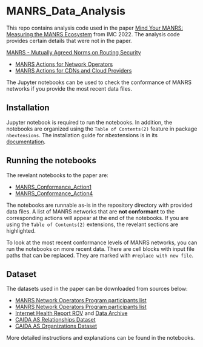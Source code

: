 # MANRS_Data_Analysis

This repo contains analysis code used in the paper [Mind Your MANRS: Measuring the MANRS Ecosystem](https://www.caida.org/catalog/papers/2022_mind_your_manrs/mind_your_manrs.pdf) from IMC 2022. The analysis code provides certain details that were not in the paper.

[MANRS - Mutually Agreed Norms on Routing Security](https://www.manrs.org/)
- [MANRS Actions for Network Operators](https://www.manrs.org/netops/network-operator-actions/)
- [MANRS Actions for CDNs and Cloud Providers](https://www.manrs.org/cdn-cloud-providers/actions/)

The Jupyter notebooks can be used to check the conformance of MANRS networks if you provide the most recent data files.

## Installation
Jupyter notebook is required to run the notebooks. In addition, the notebooks are organized using the `Table of Contents(2)` feature in package `nbextensions`. The installation guide for nbextensions is in its [documentation](https://jupyter-contrib-nbextensions.readthedocs.io/en/latest/install.html).

## Running the notebooks
The revelant notebooks to the paper are:  
- [MANRS_Conformance_Action1](https://github.com/CAIDA/MANRS_Data_Analysis/blob/master/MANRS_Conformance_Action1.ipynb)
- [MANRS_Conformance_Action4](https://github.com/CAIDA/MANRS_Data_Analysis/blob/master/MANRS_Conformance_Action4.ipynb)

The notebooks are runnable as-is in the repository directory with provided data files. A list of MANRS networks that are **not conformant** to the corresponding actions will appear at the end of the notebooks. If you are using the `Table of Contents(2)` extensions, the revelant sections are highlighted.

To look at the most recent conformance levels of MANRS networks, you can run the notebooks on more recent data. There are cell blocks with input file paths that can be replaced. They are marked with `#replace with new file`.

## Dataset
The datasets used in the paper can be downloaded from sources below:
- [MANRS Network Operators Program participants list](https://www.manrs.org/netops/participants/)
- [MANRS Network Operators Program participants list](https://www.manrs.org/cdn-cloud-providers/participants/)
- [Internet Health Report ROV](https://ihr.iijlab.net/ihr/en-us/rov) and [Data Archive](https://ihr-archive.iijlab.net/ihr/rov/)
- [CAIDA AS Relationships Dataset](https://www.caida.org/catalog/datasets/as-relationships/)
- [CAIDA AS Organizations Dataset](https://www.caida.org/catalog/datasets/as-organizations/)

More detailed instructions and explanations can be found in the notebooks.

